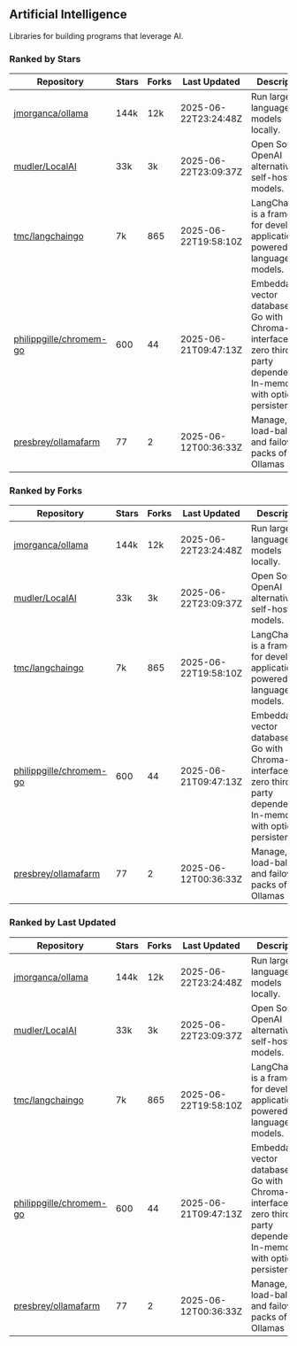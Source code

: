 ## Artificial Intelligence

Libraries for building programs that leverage AI.

### Ranked by Stars

| Repository | Stars | Forks | Last Updated | Description | 
|------------|-------|-------|--------------|-------------|
| [jmorganca/ollama](https://github.com/jmorganca/ollama) | 144k | 12k | 2025-06-22T23:24:48Z |  Run large language models locally. |
| [mudler/LocalAI](https://github.com/mudler/LocalAI) | 33k | 3k | 2025-06-22T23:09:37Z |  Open Source OpenAI alternative, self-host AI models. |
| [tmc/langchaingo](https://github.com/tmc/langchaingo) | 7k | 865 | 2025-06-22T19:58:10Z |  LangChainGo is a framework for developing applications powered by language models. |
| [philippgille/chromem-go](https://github.com/philippgille/chromem-go) | 600 | 44 | 2025-06-21T09:47:13Z |  Embeddable vector database for Go with Chroma-like interface and zero third-party dependencies. In-memory with optional persistence. |
| [presbrey/ollamafarm](https://github.com/presbrey/ollamafarm) | 77 | 2 | 2025-06-12T00:36:33Z |  Manage, load-balance, and failover packs of Ollamas |

### Ranked by Forks

| Repository | Stars | Forks | Last Updated | Description | 
|------------|-------|-------|--------------|-------------|
| [jmorganca/ollama](https://github.com/jmorganca/ollama) | 144k | 12k | 2025-06-22T23:24:48Z |  Run large language models locally. |
| [mudler/LocalAI](https://github.com/mudler/LocalAI) | 33k | 3k | 2025-06-22T23:09:37Z |  Open Source OpenAI alternative, self-host AI models. |
| [tmc/langchaingo](https://github.com/tmc/langchaingo) | 7k | 865 | 2025-06-22T19:58:10Z |  LangChainGo is a framework for developing applications powered by language models. |
| [philippgille/chromem-go](https://github.com/philippgille/chromem-go) | 600 | 44 | 2025-06-21T09:47:13Z |  Embeddable vector database for Go with Chroma-like interface and zero third-party dependencies. In-memory with optional persistence. |
| [presbrey/ollamafarm](https://github.com/presbrey/ollamafarm) | 77 | 2 | 2025-06-12T00:36:33Z |  Manage, load-balance, and failover packs of Ollamas |

### Ranked by Last Updated

| Repository | Stars | Forks | Last Updated | Description | 
|------------|-------|-------|--------------|-------------|
| [jmorganca/ollama](https://github.com/jmorganca/ollama) | 144k | 12k | 2025-06-22T23:24:48Z |  Run large language models locally. |
| [mudler/LocalAI](https://github.com/mudler/LocalAI) | 33k | 3k | 2025-06-22T23:09:37Z |  Open Source OpenAI alternative, self-host AI models. |
| [tmc/langchaingo](https://github.com/tmc/langchaingo) | 7k | 865 | 2025-06-22T19:58:10Z |  LangChainGo is a framework for developing applications powered by language models. |
| [philippgille/chromem-go](https://github.com/philippgille/chromem-go) | 600 | 44 | 2025-06-21T09:47:13Z |  Embeddable vector database for Go with Chroma-like interface and zero third-party dependencies. In-memory with optional persistence. |
| [presbrey/ollamafarm](https://github.com/presbrey/ollamafarm) | 77 | 2 | 2025-06-12T00:36:33Z |  Manage, load-balance, and failover packs of Ollamas |


